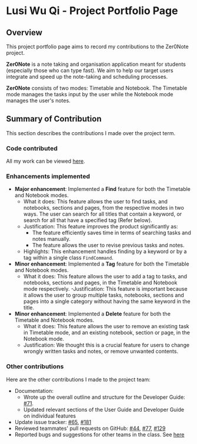 # Lusi Wu Qi - Project Portfolio Page

## Overview
This project portfolio page aims to record my contributions to the Zer0Note project.

**Zer0Note** is a note taking and organisation application meant for students (especially those who can type fast).
We aim to help our target users integrate and speed up the note-taking and scheduling processes.

**Zer0Note** consists of two modes: Timetable and Notebook. The Timetable mode manages the tasks input by the user while
the Notebook mode manages the user's notes.

## Summary of Contribution

This section describes the contributions I made over the project term.

### Code contributed

All my work can be viewed [here](https://nus-cs2113-ay2021s1.github.io/tp-dashboard/#breakdown=true&search=lusi711&sort=groupTitle&sortWithin=title&since=2020-09-27&timeframe=commit&mergegroup=&groupSelect=groupByRepos&checkedFileTypes=docs~functional-code~test-code~other).

### Enhancements implemented

- **Major enhancement**: Implemented a **Find** feature for both the Timetable and Notebook modes.
    - What it does: This feature allows the user to find tasks, and notebooks, sections and pages, from the respective
    modes in two ways. The user can search for all titles that contain a keyword, or search for all that have a specified 
    tag (Refer below).
    - Justification: This feature improves the product significantly as:
        - The feature efficiently saves time in terms of searching tasks and notes manually.
        - The feature allows the user to revise previous tasks and notes.
    - Highlights: This enhancement handles finding by a keyword or by a tag within a single class `FindCommand`.
- **Minor enhancement**: Implemented a **Tag** feature for both the Timetable and Notebook modes.
    - What it does: This feature allows the user to add a tag to tasks, and notebooks, sections and pages, in the
    Timetable and Notebook mode respectively.
    -Justification: This feature is important because it allows the user to group multiple tasks, notebooks, sections 
    and pages into a single category without having the same 
    keyword in the title.
- **Minor enhancement**: Implemented a **Delete** feature for both the Timetable and Notebook modes.
    - What it does: This feature allows the user to remove an existing task in Timetable mode, and an existing notebook, 
    section or page, in the Notebook mode.
    - Justification: We thought this is a crucial feature for users to change wrongly written tasks and notes, or
     remove unwanted contents.

### Other contributions

Here are the other contributions I made to the project team:
- Documentation:
    - Wrote up the overall outline and structure for the Developer Guide: [#71](https://github.com/AY2021S1-CS2113T-T12-3/tp/pull/71).
    - Updated relevant sections of the User Guide and Developer Guide on individual features
- Update issue tracker: [#65](https://github.com/AY2021S1-CS2113T-T12-3/tp/issues/65), [#181](https://github.com/AY2021S1-CS2113T-T12-3/tp/issues/181)
- Reviewed teammates' pull requests on GitHub: [#44](https://github.com/AY2021S1-CS2113T-T12-3/tp/pull/44),
[#77](https://github.com/AY2021S1-CS2113T-T12-3/tp/pull/77), [#129](https://github.com/AY2021S1-CS2113T-T12-3/tp/pull/129)
- Reported bugs and suggestions for other teams in the class. See [here](https://github.com/Lusi711/ped)